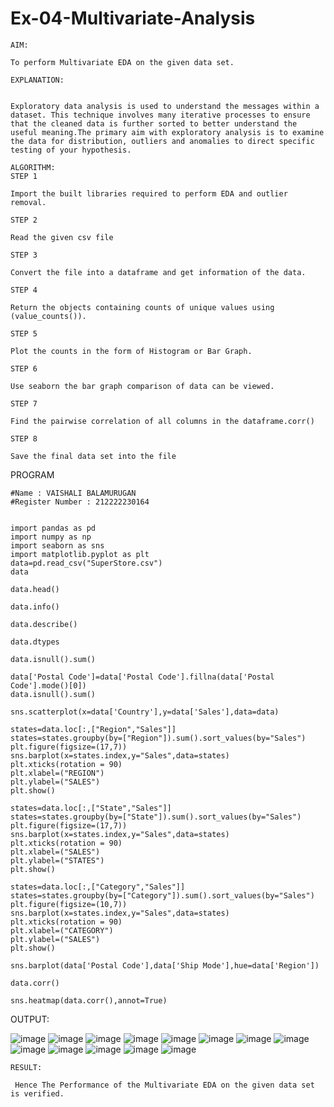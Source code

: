 # Ex-04-Multivariate-Analysis
```
AIM:

To perform Multivariate EDA on the given data set.

EXPLANATION:


Exploratory data analysis is used to understand the messages within a dataset. This technique involves many iterative processes to ensure that the cleaned data is further sorted to better understand the useful meaning.The primary aim with exploratory analysis is to examine the data for distribution, outliers and anomalies to direct specific testing of your hypothesis.
```
```
ALGORITHM:
STEP 1

Import the built libraries required to perform EDA and outlier removal.

STEP 2

Read the given csv file

STEP 3

Convert the file into a dataframe and get information of the data.

STEP 4

Return the objects containing counts of unique values using (value_counts()).

STEP 5

Plot the counts in the form of Histogram or Bar Graph.

STEP 6

Use seaborn the bar graph comparison of data can be viewed.

STEP 7

Find the pairwise correlation of all columns in the dataframe.corr()

STEP 8

Save the final data set into the file
```
PROGRAM
```
#Name : VAISHALI BALAMURUGAN
#Register Number : 212222230164


import pandas as pd
import numpy as np
import seaborn as sns
import matplotlib.pyplot as plt
data=pd.read_csv("SuperStore.csv")
data

data.head()

data.info()

data.describe()

data.dtypes

data.isnull().sum()

data['Postal Code']=data['Postal Code'].fillna(data['Postal Code'].mode()[0])
data.isnull().sum()

sns.scatterplot(x=data['Country'],y=data['Sales'],data=data)

states=data.loc[:,["Region","Sales"]] 
states=states.groupby(by=["Region"]).sum().sort_values(by="Sales") 
plt.figure(figsize=(17,7)) 
sns.barplot(x=states.index,y="Sales",data=states) 
plt.xticks(rotation = 90) 
plt.xlabel=("REGION")
plt.ylabel=("SALES") 
plt.show()

states=data.loc[:,["State","Sales"]] 
states=states.groupby(by=["State"]).sum().sort_values(by="Sales") 
plt.figure(figsize=(17,7)) 
sns.barplot(x=states.index,y="Sales",data=states) 
plt.xticks(rotation = 90) 
plt.xlabel=("SALES") 
plt.ylabel=("STATES") 
plt.show()

states=data.loc[:,["Category","Sales"]] 
states=states.groupby(by=["Category"]).sum().sort_values(by="Sales") 
plt.figure(figsize=(10,7)) 
sns.barplot(x=states.index,y="Sales",data=states) 
plt.xticks(rotation = 90) 
plt.xlabel=("CATEGORY") 
plt.ylabel=("SALES") 
plt.show()

sns.barplot(data['Postal Code'],data['Ship Mode'],hue=data['Region'])

data.corr()

sns.heatmap(data.corr(),annot=True)
```
OUTPUT:

![image](https://user-images.githubusercontent.com/119390134/231046966-0448c189-5bc5-4f02-8611-45c54c289d48.png)
![image](https://user-images.githubusercontent.com/119390134/232677868-8e966317-df40-4edf-ac3a-0b2f399c4ba5.png)
![image](https://user-images.githubusercontent.com/119390134/232677930-d1d1b747-fe3a-4ae4-85e3-0862846bdcf3.png)
![image](https://user-images.githubusercontent.com/119390134/232678024-dc09a1d5-120e-42ed-a7dd-fef44a9fef90.png)
![image](https://user-images.githubusercontent.com/119390134/232677965-2f6264a5-19da-4427-beb9-e81f05228552.png)
![image](https://user-images.githubusercontent.com/119390134/232678058-75153c6e-8180-47cf-bbf1-d55d06efb34f.png)
![image](https://user-images.githubusercontent.com/119390134/232678093-70f0f549-ad9c-4c36-b6d6-48e0058c6554.png)
![image](https://user-images.githubusercontent.com/119390134/232678138-a7be508f-e3f5-4d7b-9923-fed936008500.png)
![image](https://user-images.githubusercontent.com/119390134/232678204-05a0f5e4-4907-42b5-9424-9eca65496ef5.png)
![image](https://user-images.githubusercontent.com/119390134/232678256-55fa7cd3-2c4d-443b-bc80-d1c7d12a8e72.png)
![image](https://user-images.githubusercontent.com/119390134/232678359-979bb878-1b07-4acd-9689-85cd80516fe8.png)
![image](https://user-images.githubusercontent.com/119390134/232678416-08068bf7-4dd9-401c-9e93-a400b81f6a62.png)
![image](https://user-images.githubusercontent.com/119390134/232678465-a4b91a89-fccc-424f-a631-1e1dff907ef0.png)


```
RESULT:

 Hence The Performance of the Multivariate EDA on the given data set is verified.
```
